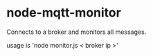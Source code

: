 # node-mqtt-monitor
Connects to a broker and monitors all messages.

usage is 'node monitor.js < broker ip >'
